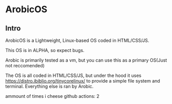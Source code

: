 # ArobicOS


## Intro
ArobicOS is a Lightweight, Linux-based OS coded in HTML/CSS/JS.

This OS is in ALPHA, so expect bugs.

Arobic is primarily tested as a vm, but you can use this as a primary OS(Just not reccomended)

The OS is all coded in HTML/CSS/JS, but under the hood it uses https://distro.ibiblio.org/tinycorelinux/ to provide a simple file system and terminal. Everything else is ran by Arobic.



ammount of times i cheese github actions: 2